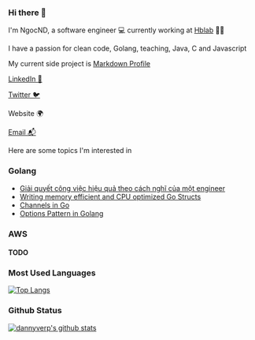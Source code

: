 ### Hi there 👋

I'm NgocND, a software engineer 💻 currently working at [Hblab](https://hblab.vn/) 🍲🥡

I have a passion for clean code, Golang, teaching, Java, C and Javascript

My current side project is [Markdown Profile](https://markdownprofile.com)

[LinkedIn 💼](https://www.linkedin.com/in/nguyen-duc-ngoc-109781114/)

[Twitter 🐦](https://twitter.com/ducngocvnk57)

Website 🌍

[Email 📬](mailto:ducngocvnk57@gmail.com)

Here are some topics I'm interested in

### Golang
  - [Giải quyết công việc hiệu quả theo cách nghĩ của một engineer](https://hblab-ngocnd.github.io/blogs/golang/logical_thinking)
  - [Writing memory efficient and CPU optimized Go Structs](https://hblab-ngocnd.github.io/blogs/golang/go_struct)
  - [Channels in Go](https://hblab-ngocnd.github.io/blogs/golang/chanels)
  - [Options Pattern in Golang](https://hblab-ngocnd.github.io/blogs/golang/options_pattern)

### AWS
#### TODO

### Most Used Languages

[![Top Langs](https://github-readme-stats.vercel.app/api/top-langs/?username=hblab-ngocnd&layout=demo)](https://github.com/hblab-ngocnd)

### Github Status

[![dannyverp's github stats](https://github-readme-stats.vercel.app/api?username=hblab-ngocnd&show_icons=true&theme=tokyonight)](https://github.com/hblab-ngocnd)